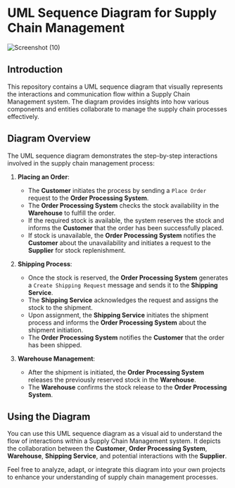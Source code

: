 # UML Sequence Diagram for Supply Chain Management

![Screenshot (10)](https://github.com/Dheerajk99/StarUml/assets/104593008/85d40384-1385-4309-9bfe-2a788a38618a)


## Introduction

This repository contains a UML sequence diagram that visually represents the interactions and communication flow within a Supply Chain Management system. The diagram provides insights into how various components and entities collaborate to manage the supply chain processes effectively.

## Diagram Overview

The UML sequence diagram demonstrates the step-by-step interactions involved in the supply chain management process:

1. **Placing an Order**:
   - The **Customer** initiates the process by sending a `Place Order` request to the **Order Processing System**.
   - The **Order Processing System** checks the stock availability in the **Warehouse** to fulfill the order.
   - If the required stock is available, the system reserves the stock and informs the **Customer** that the order has been successfully placed.
   - If stock is unavailable, the **Order Processing System** notifies the **Customer** about the unavailability and initiates a request to the **Supplier** for stock replenishment.

2. **Shipping Process**:
   - Once the stock is reserved, the **Order Processing System** generates a `Create Shipping Request` message and sends it to the **Shipping Service**.
   - The **Shipping Service** acknowledges the request and assigns the stock to the shipment.
   - Upon assignment, the **Shipping Service** initiates the shipment process and informs the **Order Processing System** about the shipment initiation.
   - The **Order Processing System** notifies the **Customer** that the order has been shipped.

3. **Warehouse Management**:
   - After the shipment is initiated, the **Order Processing System** releases the previously reserved stock in the **Warehouse**.
   - The **Warehouse** confirms the stock release to the **Order Processing System**.

## Using the Diagram

You can use this UML sequence diagram as a visual aid to understand the flow of interactions within a Supply Chain Management system. It depicts the collaboration between the **Customer**, **Order Processing System**, **Warehouse**, **Shipping Service**, and potential interactions with the **Supplier**.

Feel free to analyze, adapt, or integrate this diagram into your own projects to enhance your understanding of supply chain management processes.
